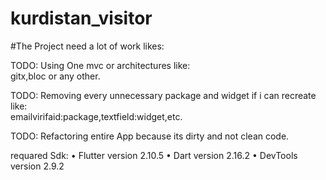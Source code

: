 # kurdistan_visitor

#The Project need a lot of work likes: 
																																																																				
TODO: Using One mvc or architectures like: 																																																																					
gitx,bloc or any other.																																																																									

TODO: Removing every unnecessary package and widget if i can recreate  like:																																											
emailvirifaid:package,textfield:widget,etc.

TODO: Refactoring entire App because its dirty and not clean code.


requared Sdk:
 • Flutter version 2.10.5 
    • Dart version 2.16.2
    • DevTools version 2.9.2